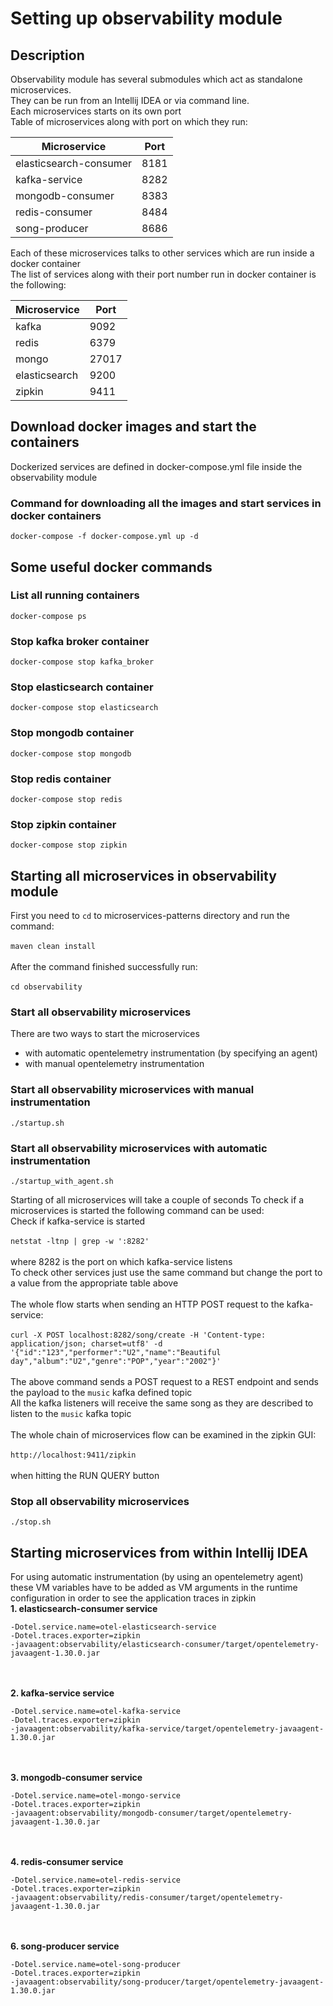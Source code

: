 # Setting up observability module

## Description
Observability module has several submodules which act as standalone microservices.
<br>
They can be run from an Intellij IDEA or via command line.
<br>
Each microservices starts on its own port
<br>
Table of microservices along with port on which they run:
<br>

| Microservice           | Port |
|------------------------|------|
| elasticsearch-consumer | 8181 |
| kafka-service          | 8282 |
| mongodb-consumer       | 8383 |
| redis-consumer         | 8484 |
| song-producer          | 8686 |

Each of these microservices talks to other services which are run inside a docker container
<br>
The list of services along with their port number run in docker container is the following:
<br>

| Microservice  | Port  |
|---------------|-------|
| kafka         | 9092  |
| redis         | 6379  |
| mongo         | 27017 |
| elasticsearch | 9200  |
| zipkin        | 9411  |


## Download docker images and start the containers
Dockerized services are defined in docker-compose.yml file inside the observability module

### Command for downloading all the images and start services in docker containers
```docker-compose -f docker-compose.yml up -d```

## Some useful docker commands

### List all running containers
```docker-compose ps```

### Stop kafka broker container
```docker-compose stop kafka_broker```

### Stop elasticsearch container
```docker-compose stop elasticsearch```

### Stop mongodb container
```docker-compose stop mongodb```

### Stop redis container
```docker-compose stop redis```

### Stop zipkin container
```docker-compose stop zipkin```

## Starting all microservices in observability module
First you need to ```cd``` to microservices-patterns directory and run the command:
<br><br>
```maven clean install```
<br><br>
After the command finished successfully run:
<br><br>
```cd observability```

### Start all observability microservices

There are two ways to start the microservices
  - with automatic opentelemetry instrumentation (by specifying an agent)
  - with manual opentelemetry instrumentation

### Start all observability microservices with manual instrumentation
```./startup.sh```

### Start all observability microservices with automatic instrumentation
```./startup_with_agent.sh```

Starting of all microservices will take a couple of seconds
To check if a microservices is started the following command can be used:
<br>
Check if kafka-service is started
<br><br>
``` netstat -ltnp | grep -w ':8282' ```
<br><br>
where 8282 is the port on which kafka-service listens
<br>
To check other services just use the same command but change the port to a value from the appropriate table above
<br><br>
The whole flow starts when sending an HTTP POST request to the kafka-service:
<br><br>
```curl -X POST localhost:8282/song/create -H 'Content-type: application/json; charset=utf8' -d '{"id":"123","performer":"U2","name":"Beautiful day","album":"U2","genre":"POP","year":"2002"}'```
<br><br>
The above command sends a POST request to a REST endpoint and sends the payload to the ```music``` kafka defined topic
<br>
All the kafka listeners will receive the same song as they are described to listen to the ```music``` kafka topic 
<br><br>
The whole chain of microservices flow can be examined in the zipkin GUI:
<br><br>
```http://localhost:9411/zipkin```
<br><br>
when hitting the RUN QUERY button

### Stop all observability microservices
```./stop.sh```

## Starting microservices from within Intellij IDEA

For using automatic instrumentation (by using an opentelemetry agent) these VM variables have to be added as VM arguments in the runtime configuration in order to see the application traces in zipkin
<br>
<b>1. elasticsearch-consumer service</b>
```
-Dotel.service.name=otel-elasticsearch-service
-Dotel.traces.exporter=zipkin
-javaagent:observability/elasticsearch-consumer/target/opentelemetry-javaagent-1.30.0.jar
```
<br><br>
<b>2. kafka-service service</b>
```
-Dotel.service.name=otel-kafka-service
-Dotel.traces.exporter=zipkin
-javaagent:observability/kafka-service/target/opentelemetry-javaagent-1.30.0.jar
```
<br><br>
<b>3. mongodb-consumer service</b>
```
-Dotel.service.name=otel-mongo-service
-Dotel.traces.exporter=zipkin
-javaagent:observability/mongodb-consumer/target/opentelemetry-javaagent-1.30.0.jar
```
<br><br>
<b>4. redis-consumer service</b>
```
-Dotel.service.name=otel-redis-service
-Dotel.traces.exporter=zipkin
-javaagent:observability/redis-consumer/target/opentelemetry-javaagent-1.30.0.jar
```
<br><br>
<b>6. song-producer service</b>
```
-Dotel.service.name=otel-song-producer
-Dotel.traces.exporter=zipkin
-javaagent:observability/song-producer/target/opentelemetry-javaagent-1.30.0.jar
```